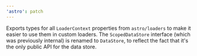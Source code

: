 ```yaml
---
'astro': patch
---
```


Exports types for all `LoaderContext` properties from `astro/loaders` to make it easier to use them in custom loaders.
The `ScopedDataStore` interface (which was previously internal) is renamed to `DataStore`, to reflect the fact that it's the only public API for the data store. 
